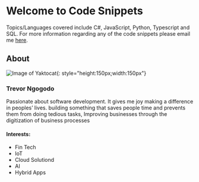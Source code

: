 # Welcome to Code Snippets

Topics/Languages covered include C#, JavaScript, Python, Typescript and SQL. For more information regarding any of the code snippets please email me [here](mailto:tlngogodo@gmail.com).

## About

![Image of Yaktocat](https://scontent-jnb1-1.xx.fbcdn.net/v/t1.0-9/106006443_1695841953899059_1025490541801893799_o.jpg?_nc_cat=110&ccb=3&_nc_sid=730e14&_nc_eui2=AeEUO4lNta0ZJD1tCXNfaXPtvGk4z8cWk628aTjPxxaTrR5096VkTFLGUVJIJSTm-0MwIiMYvhSkMS0dwmYYnsC0&_nc_ohc=04N6LyoQQh8AX8bNs4s&_nc_ht=scontent-jnb1-1.xx&oh=525bd7a3a427e1bb1afe06d8f8fd3ed9&oe=6064C6F9){: style="height:150px;width:150px"}

### Trevor Ngogodo

 Passionate about software development.  It gives me joy making a difference in peoples’ lives. building something that saves people time and prevents them from doing tedious tasks, Improving businesses through the digitization of business processes

#### Interests:
 
 - Fin Tech
 - IoT               
 - Cloud Solutiond   
 - AI  
 - Hybrid Apps           




